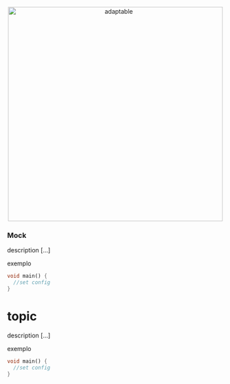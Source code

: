 <p align="center">
   <img src="https://user-images.githubusercontent.com/66264766/157141908-c8a760f7-6e13-4046-90f6-9243f698062b.png" alt="adaptable" width="500"/>
</p>

### Mock

description [...]

exemplo

```dart
void main() {
  //set config
}
```

# topic

description [...]

exemplo

```dart
void main() {
  //set config
}
```